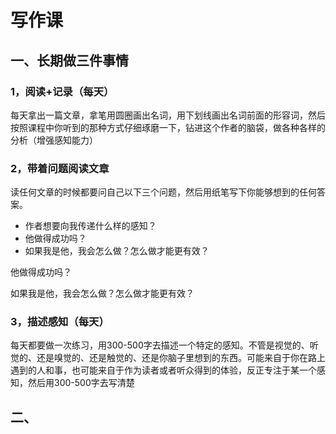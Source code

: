 # 写作课

## 一、长期做三件事情

### 1，阅读+记录（每天）

每天拿出一篇文章，拿笔用圆圈画出名词，用下划线画出名词前面的形容词，然后按照课程中你听到的那种方式仔细琢磨一下，钻进这个作者的脑袋，做各种各样的分析（增强感知能力）

### 2，带着问题阅读文章

读任何文章的时候都要问自己以下三个问题，然后用纸笔写下你能够想到的任何答案。

- 作者想要向我传递什么样的感知？
- 他做得成功吗？
- 如果我是他，我会怎么做？怎么做才能更有效？

他做得成功吗？

如果我是他，我会怎么做？怎么做才能更有效？

### 3，描述感知（每天）

每天都要做一次练习，用300-500字去描述一个特定的感知。不管是视觉的、听觉的、还是嗅觉的、还是触觉的、还是你脑子里想到的东西。可能来自于你在路上遇到的人和事，也可能来自于作为读者或者听众得到的体验，反正专注于某一个感知，然后用300-500字去写清楚

## 二、

